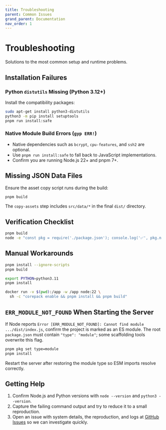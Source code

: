 ```yaml
---
title: Troubleshooting
parent: Common Issues
grand_parent: Documentation
nav_order: 1
---
```


# Troubleshooting

Solutions to the most common setup and runtime problems.

## Installation Failures

### Python `distutils` Missing (Python 3.12+)

Install the compatibility packages:

```bash
sudo apt-get install python3-distutils
python3 -m pip install setuptools
pnpm run install:safe
```

### Native Module Build Errors (`gyp ERR!`)

- Native dependencies such as `bcrypt`, `cpu-features`, and `ssh2` are optional.
- Use `pnpm run install:safe` to fall back to JavaScript implementations.
- Confirm you are running Node.js 22+ and pnpm 7+.

## Missing JSON Data Files

Ensure the asset copy script runs during the build:

```bash
pnpm build
```

The `copy-assets` step includes `src/data/*` in the final `dist/` directory.

## Verification Checklist

```bash
pnpm build
node -e "const pkg = require('./package.json'); console.log('✅', pkg.name, pkg.version);"
```

## Manual Workarounds

```bash
pnpm install --ignore-scripts
pnpm build

export PYTHON=python3.11
pnpm install

docker run -v $(pwd):/app -w /app node:22 \
  sh -c "corepack enable && pnpm install && pnpm build"
```

## `ERR_MODULE_NOT_FOUND` When Starting the Server

If Node reports `Error [ERR_MODULE_NOT_FOUND]: Cannot find module .../dist/index.js`, confirm the project is marked as an ES module. The root `package.json` must contain `"type": "module"`; some scaffolding tools overwrite this flag.

```bash
pnpm pkg set type=module
pnpm install
```

Restart the server after restoring the module type so ESM imports resolve correctly.

## Getting Help

1. Confirm Node.js and Python versions with `node --version` and `python3 --version`.
2. Capture the failing command output and try to reduce it to a small reproduction.
3. Open an issue with system details, the reproduction, and logs at [GitHub Issues](https://github.com/AWolf81/simple-rpc-ai-backend/issues) so we can investigate quickly.
